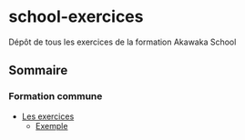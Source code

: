 # school-exercices
Dépôt de tous les exercices de la formation Akawaka School

## Sommaire

### Formation commune

- [Les exercices](commun/exercices/README.md)
  - [Exemple](commun/exercices/example/README.md)
